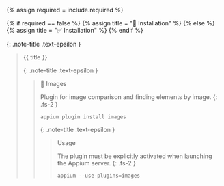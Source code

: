 <!-- LOCATION -->
<!-- _includes/docs/env/appium/ -->

<!-- INCLUDE -->
<!-- docs/env/appium/plugin-installation.md -->

<!-- VARIABLE -->
<!-- required: [true, false], default to true -->

{% assign required = include.required %}

<!-- Set title -->
{% if required == false %}
    {% assign title = "🔲 Installation" %}
{% else %}
    {% assign title = "✅ Installation" %}
{% endif %}

{: .note-title .text-epsilon }
> {{ title }}
>
> {: .note-title .text-epsilon }
>> 🔲 Images
>>
>> Plugin for image comparison and finding elements by image.
>> {: .fs-2 }
>> ```shell
>> appium plugin install images
>> ```
>>
>> {: .note-title .text-epsilon }
>>> Usage
>>>
>>> The plugin must be explicitly activated when launching the Appium server.
>>> {: .fs-2 }
>>> ```shell
>>> appium --use-plugins=images
>>> ```
